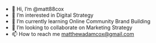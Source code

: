 - 👋 Hi, I’m @matt88cox
- 👀 I’m interested in Digital Strategy
- 🌱 I’m currently learning Online Community Brand Building
- 💞️ I’m looking to collaborate on Marketing Strategy
- 📫 How to reach me matthewadamcox@gmail.com

<!---
matt88cox/matt88cox is a ✨ special ✨ repository because its `README.md` (this file) appears on your GitHub profile.
You can click the Preview link to take a look at your changes.
--->
